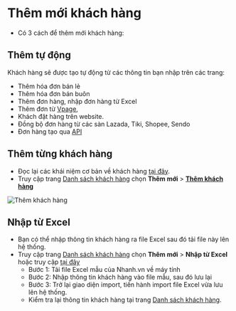 # Thêm mới khách hàng

* Có 3 cách để thêm mới khách hàng:

## Thêm tự động

Khách hàng sẽ được tạo tự động từ các thông tin bạn nhập trên các trang:
* Thêm hóa đơn bán lẻ
* Thêm hóa đơn bán buôn
* Thêm đơn hàng, nhập đơn hàng từ Excel 
* Thêm đơn từ [Vpage](https://vpage.nhanh.vn), 
* Khách đặt hàng trên website.
* Đồng bộ đơn hàng từ các sàn Lazada, Tiki, Shopee, Sendo
* Đơn hàng tạo qua [API](https://developers.nhanh.vn/send-data-to-nhanh.vn/add-2)

## Thêm từng khách hàng

* Đọc lại các khái niệm cơ bản về khách hàng [tại đây](https://manual.nhanh.vn/khach-hang/gioi-thieu).
* Truy cập trang [Danh sách khách hàng](https://new.nhanh.vn/customer/code/customerlist) chọn **Thêm mới** > [**Thêm khách hàng**](https://new.nhanh.vn/customer/code/add)

![Thêm khách hàng](https://raw.githubusercontent.com/nhanhapi/manual/master/docs/khach-hang/img/them-khach-hang.jpg)

## Nhập từ Excel

* Bạn có thể nhập thông tin khách hàng ra file Excel sau đó tải file này lên hệ thống.
* Truy cập trang [Danh sách khách hàng](https://new.nhanh.vn/customer/code/customerlist) chọn **Thêm mới** > **Nhập từ Excel** hoặc truy cập [tại đây](https://new.nhanh.vn/customer/code/add?tab=excel)
  * Bước 1: Tải file Excel mẫu của Nhanh.vn về máy tính
  * Bước 2: Nhập thông tin khách hàng vào file mẫu, sau đó lưu lại
  * Bước 3: Trở lại giao diện import, tiến hành import file Excel vừa lưu lên hệ thống.
  * Kiểm tra lại thông tin khách hàng tại trang [Danh sách khách hàng](https://new.nhanh.vn/customer/code/customerlist).
